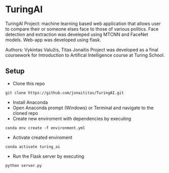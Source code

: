 # TuringAI

TuringAI Project: machine learning based web application that allows user to compare their or someone elses face to those of various politics. Face detection and extraction was develeped using MTCNN and FaceNet models. Web-app was developed using flask.

Authors: Vykintas Valužis, Titas Jonaitis
Project was developed as a final coursework for Introduction to Artifical Intelligence course at Turing School.

## Setup

- Clone this repo
```
git clone https://github.com/jonaititas/TuringAI.git
```
- Install Anaconda
- Open Anaconda prompt (Windows) or Terminal and navigate to the cloned repo
- Create new enviroment with dependencies by executing
```
conda env create -f environment.yml
```
- Activate created enviroment
```
conda activate turing_ai
```
- Run the Flask server by executing
```
python server.py
```

